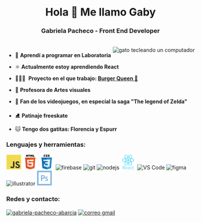 <h1 align="center">Hola 👋  Me llamo Gaby</h1>
<h3 align="center">Gabriela Pacheco - Front End Developer</h3>
<br>
<img align="right" src= "https://c.tenor.com/jUYZCDO14sEAAAAC/chis-sweet-home-cat.gif" alt= "gato tecleando un computador"/>



- 💛 **Aprendí a programar en Laboratoria**

- ⚛️ **Actualmente estoy aprendiendo React**

- 👩🏻‍💻 &nbsp;**Proyecto en el que trabajo: [Burger Queen 🌱](https://github.com/GabrielaDana/SCL019-burger-queen)**
 
- 🎨 **Profesora de Artes visuales**

- 👾 **Fan de los videojuegos, en especial la saga "The legend of Zelda"**

- ⛸ **Patinaje freeskate**

- 🐱 **Tengo dos gatitas: Florencia y Espurr**



<h3 align="left">Lenguajes y herramientas:</h3>

<p align="left">
 <img src="https://raw.githubusercontent.com/devicons/devicon/master/icons/javascript/javascript-original.svg" alt="javascript" width="40" height="40"/> 
 <img src="https://raw.githubusercontent.com/devicons/devicon/master/icons/html5/html5-original-wordmark.svg" alt="html5" width="40" height="40"/> 
 <img src="https://raw.githubusercontent.com/devicons/devicon/master/icons/css3/css3-original-wordmark.svg" alt="css3" width="40" height="40"/> 
 <img src="https://www.vectorlogo.zone/logos/firebase/firebase-icon.svg" alt="firebase" width="40" height="40"/> 
 <img src="https://www.vectorlogo.zone/logos/git-scm/git-scm-icon.svg" alt="git" width="40" height="40"/> 
 <img src="https://camo.githubusercontent.com/ee68259d96c84767b3644d8f6e45c50951d16e608afa84b9a55a6f90a4907fff/68747470733a2f2f696d672e69636f6e73382e636f6d2f666c75656e63792f34382f3030303030302f6e6f64652d6a732e706e67" alt="nodejs" width="40" height="40"/> 
 <img src="https://raw.githubusercontent.com/devicons/devicon/master/icons/react/react-original-wordmark.svg" alt="react" width="40" height="40"/> 
 <img src="https://camo.githubusercontent.com/2f7d9c653bd1edd735b3db07d7c4b47ae45959e17c14053fa4f543ac93cc1a8c/68747470733a2f2f696d672e69636f6e73382e636f6d2f636f6c6f722f34382f3030303030302f76697375616c2d73747564696f2d636f64652d323031392e706e67" alt="VS Code" width="40" height="40"/>
 <img src="https://www.vectorlogo.zone/logos/figma/figma-icon.svg" alt="figma" width="40" height="40"/>
 <img src="https://www.vectorlogo.zone/logos/adobe_illustrator/adobe_illustrator-icon.svg" alt="illustrator" width="40" height="40"/>
 <img src="https://raw.githubusercontent.com/devicons/devicon/master/icons/photoshop/photoshop-line.svg" alt="photoshop" width="40" height="40"/>
</p>

<h3 align="left">Redes y contacto:</h3>
<p align="left">
<a href="https://linkedin.com/in/gabriela-pacheco-abarcia" target="blank"><img align="center" src="https://raw.githubusercontent.com/rahuldkjain/github-profile-readme-generator/master/src/images/icons/Social/linked-in-alt.svg" alt="gabriela-pacheco-abarcia" height="30"/></a> <a href="mailto:gabriela.dana.pacheco@gmail.com" target="blank"><img align="center" src="https://logos-marcas.com/wp-content/uploads/2020/11/Gmail-Logo.png" alt="correo gmail" height="30" /></a>
</p>
